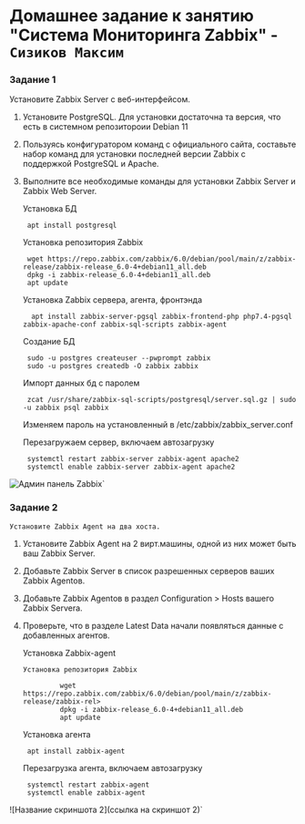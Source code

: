 # Домашнее задание к занятию "Система Мониторинга Zabbix" - `Сизиков Максим`


### Задание 1

Установите Zabbix Server с веб-интерфейсом.


1. Установите PostgreSQL. Для установки достаточна та версия, что есть в системном репозитороии Debian 11

2. Пользуясь конфигуратором команд с официального сайта, составьте набор команд для установки последней версии Zabbix с поддержкой PostgreSQL и Apache.

3. Выполните все необходимые команды для установки Zabbix Server и Zabbix Web Server.


	Установка БД
		 
		apt install postgresql	
 

	Установка репозитория Zabbix	
		
		wget https://repo.zabbix.com/zabbix/6.0/debian/pool/main/z/zabbix-release/zabbix-release_6.0-4+debian11_all.deb
		dpkg -i zabbix-release_6.0-4+debian11_all.deb
		apt update


	Установка Zabbix сервера, агента, фронтэнда 

		 apt install zabbix-server-pgsql zabbix-frontend-php php7.4-pgsql zabbix-apache-conf zabbix-sql-scripts zabbix-agent

	Создание БД 	
		
		sudo -u postgres createuser --pwprompt zabbix	
		sudo -u postgres createdb -O zabbix zabbix 

	Импорт данных бд с паролем 

		zcat /usr/share/zabbix-sql-scripts/postgresql/server.sql.gz | sudo -u zabbix psql zabbix

	Изменяем пароль на установленный в /etc/zabbix/zabbix_server.conf 

	Перезагружаем сервер, включаем автозагрузку 

		systemctl restart zabbix-server zabbix-agent apache2
		systemctl enable zabbix-server zabbix-agent apache2

![Админ панель Zabbix](sizik0ff/public1/blob/main/zb1.png)`



### Задание 2

`Установите Zabbix Agent на два хоста.`

1. Установите Zabbix Agent на 2 вирт.машины, одной из них может быть ваш Zabbix Server.

2. Добавьте Zabbix Server в список разрешенных серверов ваших Zabbix Agentов.

3. Добавьте Zabbix Agentов в раздел Configuration > Hosts вашего Zabbix Servera.

4. Проверьте, что в разделе Latest Data начали появляться данные с добавленных агентов.



	Установка Zabbix-agent 

	   Установка репозитория Zabbix    

                wget https://repo.zabbix.com/zabbix/6.0/debian/pool/main/z/zabbix-release/zabbix-rel>
                dpkg -i zabbix-release_6.0-4+debian11_all.deb
                apt update


	Установка агента

		apt install zabbix-agent

	
	Перезагрузка агента, включаем автозагрузку 

		
		systemctl restart zabbix-agent
		systemctl enable zabbix-agent 
	

![Название скриншота 2](ссылка на скриншот 2)`




